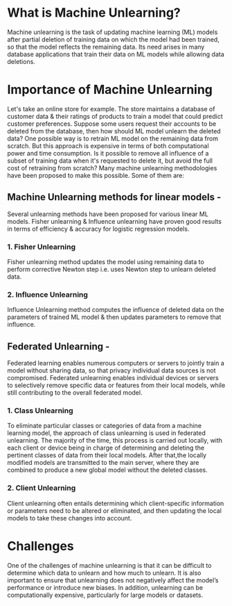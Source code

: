 # What is Machine Unlearning?

Machine unlearning is the task of updating machine learning (ML) models after partial deletion of training data on which the model had been trained, so that the model reflects the remaining data. Its need arises in many database applications that train their data on ML models while allowing data deletions. 

# Importance of Machine Unlearning

Let's take an online store for example. The store maintains a database of customer data & their ratings of products to train a model that could predict customer preferences. Suppose some users request their accounts to be deleted from the database, then how should ML model unlearn the deleted data? One possible way is to retrain ML model on the remaining data from scratch. But this approach is expensive in terms of both computational power and time consumption. Is it possible to remove all influence of a subset of training data when it's requested to delete it, but avoid the full cost of retraining from scratch? Many machine unlearning methodologies have been proposed to make this possible. Some of them are:

## Machine Unlearning methods for linear models - 

Several unlearning methods have been proposed for various linear ML models. Fisher unlearning & Influence unlearning have proven good results in terms of efficiency & accuracy for logistic regression models.

### 1. Fisher Unlearning

Fisher unlearning method updates the model using remaining data to perform corrective Newton step i.e. uses Newton step to unlearn deleted data.

### 2. Influence Unlearning

Influence Unlearning method computes the influence of deleted data on the parameters of trained ML model & then updates parameters to remove that influence. 

## Federated Unlearning -

Federated learning enables numerous computers or servers to jointly train a model without sharing data, so that privacy individual data sources is not compromised. Federated unlearning enables individual devices or servers to selectively remove specific data or features from their local models, while still contributing to the overall
federated model.

### 1. Class Unlearning

To eliminate particular classes or categories of data from a machine learning model, the approach of class unlearning is used in federated unlearning. The majority of the time, this process is carried out locally, with each client or device being in charge of determining and deleting the pertinent classes of data from their local models. After that,the locally modified models are transmitted to the main server, where they are combined to produce a new global model without the deleted classes.

### 2. Client Unlearning

Client unlearning often entails determining which client-specific information or parameters need to be altered or eliminated, and then updating the local models to take these changes into account.

# Challenges

One of the challenges of machine unlearning is that it can be difficult to determine which data to unlearn and how much to unlearn. It is also important to ensure that unlearning does not negatively affect the model’s performance or introduce new biases. In addition, unlearning can be computationally expensive, particularly for large models or
datasets.